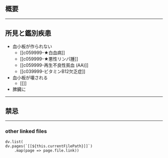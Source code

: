 ## 概要
---
## 所見と鑑別疾患
- 血小板が作られない
	- [[c059999-★白血病]]
	- [[c059999-★悪性リンパ腫]]
	- [[c059999-再生不良性貧血 (AA)]]
	- [[c039999-ビタミンB12欠乏症]]
- 血小板が壊される
	- [[]]
- 脾臓に
---
## 禁忌
---
### other linked files
```dataviewjs
dv.list(
dv.pages(`[[${this.currentFilePath}]]`)
	.map(page => page.file.link))
```
